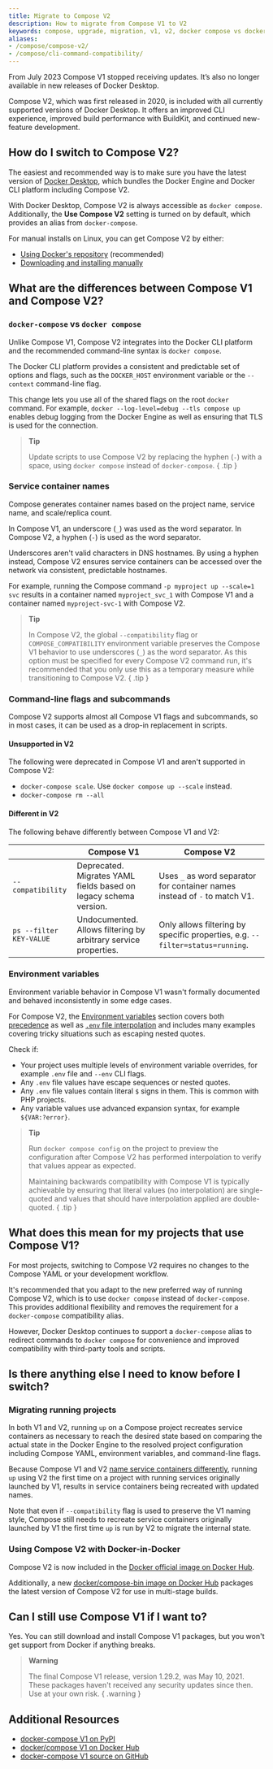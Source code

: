 ```yaml
---
title: Migrate to Compose V2
description: How to migrate from Compose V1 to V2
keywords: compose, upgrade, migration, v1, v2, docker compose vs docker-compose
aliases:
- /compose/compose-v2/
- /compose/cli-command-compatibility/
---
```


From July 2023 Compose V1 stopped receiving updates. It’s also no longer available in new releases of Docker Desktop.

Compose V2, which was first released in 2020, is included with all currently supported versions of Docker Desktop. It offers an improved CLI experience, improved build performance with BuildKit, and continued new-feature development.

## How do I switch to Compose V2?

The easiest and recommended way is to make sure you have the latest version of [Docker Desktop](../desktop/release-notes.md), which bundles the Docker Engine and Docker CLI platform including Compose V2.

With Docker Desktop, Compose V2 is always accessible as `docker compose`.
Additionally, the **Use Compose V2** setting is turned on by default, which provides an alias from `docker-compose`.

For manual installs on Linux, you can get Compose V2 by either:
- [Using Docker's repository](install/plugin.md#install-using-the-repository) (recommended)
- [Downloading and installing manually](install/plugin.md#install-the-plugin-manually)

## What are the differences between Compose V1 and Compose V2?

### `docker-compose` vs `docker compose`

Unlike Compose V1, Compose V2 integrates into the Docker CLI platform and the recommended command-line syntax is `docker compose`.

The Docker CLI platform provides a consistent and predictable set of options and flags, such as the `DOCKER_HOST` environment variable or the `--context` command-line flag.

This change lets you use all of the shared flags on the root `docker` command.
For example, `docker --log-level=debug --tls compose up` enables debug logging from the Docker Engine as well as ensuring that TLS is used for the connection.

> **Tip**
>
> Update scripts to use Compose V2 by replacing the hyphen (`-`) with a space, using `docker compose` instead of `docker-compose`.
{ .tip }

### Service container names

Compose generates container names based on the project name, service name, and scale/replica count.

In Compose V1, an underscore (`_`) was used as the word separator.
In Compose V2, a hyphen (`-`) is used as the word separator.

Underscores aren't valid characters in DNS hostnames.
By using a hyphen instead, Compose V2 ensures service containers can be accessed over the network via consistent, predictable hostnames.
 
For example, running the Compose command `-p myproject up --scale=1 svc` results in a container named `myproject_svc_1` with Compose V1 and a container named `myproject-svc-1` with Compose V2.

> **Tip**
>
>In Compose V2, the global `--compatibility` flag or `COMPOSE_COMPATIBILITY` environment variable preserves the Compose V1 behavior to use underscores (`_`) as the word separator.
As this option must be specified for every Compose V2 command run, it's recommended that you only use this as a temporary measure while transitioning to Compose V2.
{ .tip }

### Command-line flags and subcommands

Compose V2 supports almost all Compose V1 flags and subcommands, so in most cases, it can be used as a drop-in replacement in scripts.

#### Unsupported in V2

The following were deprecated in Compose V1 and aren't supported in Compose V2:
* `docker-compose scale`. Use `docker compose up --scale` instead.
* `docker-compose rm --all`

#### Different in V2

The following behave differently between Compose V1 and V2:

|                         | Compose V1                                                       | Compose V2                                                                    |
|-------------------------|------------------------------------------------------------------|-------------------------------------------------------------------------------|
| `--compatibility`       | Deprecated. Migrates YAML fields based on legacy schema version. | Uses `_` as word separator for container names instead of `-` to match V1.    |
| `ps --filter KEY-VALUE` | Undocumented. Allows filtering by arbitrary service properties.  | Only allows filtering by specific properties, e.g. `--filter=status=running`. |

### Environment variables

Environment variable behavior in Compose V1 wasn't formally documented and behaved inconsistently in some edge cases.

For Compose V2, the [Environment variables](/compose/environment-variables/) section covers both [precedence](/compose/environment-variables/envvars-precedence) as well as [`.env` file interpolation](/compose/environment-variables/env-file) and includes many examples covering tricky situations such as escaping nested quotes.

Check if:
- Your project uses multiple levels of environment variable overrides, for example `.env` file and `--env` CLI flags.
- Any `.env` file values have escape sequences or nested quotes.
- Any `.env` file values contain literal `$` signs in them. This is common with PHP projects.
- Any variable values use advanced expansion syntax, for example `${VAR:?error}`.

> **Tip**
>
> Run `docker compose config` on the project to preview the configuration after Compose V2 has performed interpolation to
verify that values appear as expected.
>
> Maintaining backwards compatibility with Compose V1 is typically achievable by ensuring that literal values (no
interpolation) are single-quoted and values that should have interpolation applied are double-quoted.
{ .tip }

## What does this mean for my projects that use Compose V1?

For most projects, switching to Compose V2 requires no changes to the Compose YAML or your development workflow.

It's recommended that you adapt to the new preferred way of running Compose V2, which is to use `docker compose` instead of `docker-compose`.
This provides additional flexibility and removes the requirement for a `docker-compose` compatibility alias. 

However, Docker Desktop continues to support a `docker-compose` alias to redirect commands to `docker compose` for convenience and improved compatibility with third-party tools and scripts.

## Is there anything else I need to know before I switch?

### Migrating running projects

In both V1 and V2, running `up` on a Compose project recreates service containers as necessary to reach the desired state based on comparing the actual state in the Docker Engine to the resolved project configuration including Compose YAML, environment variables, and command-line flags.

Because Compose V1 and V2 [name service containers differently](#service-container-names), running `up` using V2 the first time on a project with running services originally launched by V1, results in service containers being recreated with updated names.

Note that even if `--compatibility` flag is used to preserve the V1 naming style, Compose still needs to recreate service containers originally launched by V1 the first time `up` is run by V2 to migrate the internal state.

### Using Compose V2 with Docker-in-Docker

Compose V2 is now included in the [Docker official image on Docker Hub](https://hub.docker.com/_/docker).

Additionally, a new [docker/compose-bin image on Docker Hub](https://hub.docker.com/r/docker/compose-bin) packages the latest version of Compose V2 for use in multi-stage builds.

## Can I still use Compose V1 if I want to?

Yes. You can still download and install Compose V1 packages, but you won't get support from Docker if anything breaks.

>**Warning**
>
> The final Compose V1 release, version 1.29.2, was May 10, 2021. These packages haven't received any security updates since then. Use at your own risk. 
{ .warning }

## Additional Resources
- [docker-compose V1 on PyPI](https://pypi.org/project/docker-compose/1.29.2/)
- [docker/compose V1 on Docker Hub](https://hub.docker.com/r/docker/compose)
- [docker-compose V1 source on GitHub](https://github.com/docker/compose/releases/tag/1.29.2)
